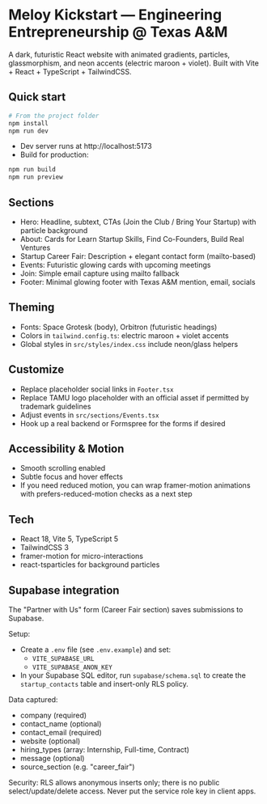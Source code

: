 # Meloy Kickstart — Engineering Entrepreneurship @ Texas A&M

A dark, futuristic React website with animated gradients, particles, glassmorphism, and neon accents (electric maroon + violet). Built with Vite + React + TypeScript + TailwindCSS.

## Quick start

```powershell
# From the project folder
npm install
npm run dev
```

- Dev server runs at http://localhost:5173
- Build for production:

```powershell
npm run build
npm run preview
```

## Sections
- Hero: Headline, subtext, CTAs (Join the Club / Bring Your Startup) with particle background
- About: Cards for Learn Startup Skills, Find Co-Founders, Build Real Ventures
- Startup Career Fair: Description + elegant contact form (mailto-based)
- Events: Futuristic glowing cards with upcoming meetings
- Join: Simple email capture using mailto fallback
- Footer: Minimal glowing footer with Texas A&M mention, email, socials

## Theming
- Fonts: Space Grotesk (body), Orbitron (futuristic headings)
- Colors in `tailwind.config.ts`: electric maroon + violet accents
- Global styles in `src/styles/index.css` include neon/glass helpers

## Customize
- Replace placeholder social links in `Footer.tsx`
- Replace TAMU logo placeholder with an official asset if permitted by trademark guidelines
- Adjust events in `src/sections/Events.tsx`
- Hook up a real backend or Formspree for the forms if desired

## Accessibility & Motion
- Smooth scrolling enabled
- Subtle focus and hover effects
- If you need reduced motion, you can wrap framer-motion animations with prefers-reduced-motion checks as a next step

## Tech
- React 18, Vite 5, TypeScript 5
- TailwindCSS 3
- framer-motion for micro-interactions
- react-tsparticles for background particles

## Supabase integration

The "Partner with Us" form (Career Fair section) saves submissions to Supabase.

Setup:
- Create a `.env` file (see `.env.example`) and set:
	- `VITE_SUPABASE_URL`
	- `VITE_SUPABASE_ANON_KEY`
- In your Supabase SQL editor, run `supabase/schema.sql` to create the `startup_contacts` table and insert-only RLS policy.

Data captured:
- company (required)
- contact_name (optional)
- contact_email (required)
- website (optional)
- hiring_types (array: Internship, Full-time, Contract)
- message (optional)
- source_section (e.g. "career_fair")

Security: RLS allows anonymous inserts only; there is no public select/update/delete access. Never put the service role key in client apps.
